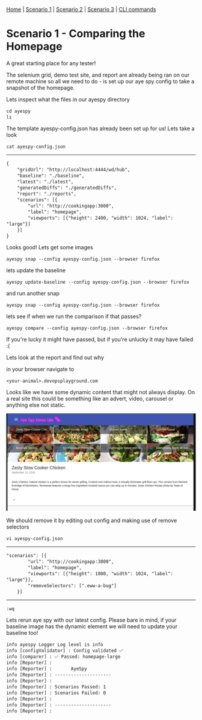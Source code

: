 [Home](README.md) | 
[Scenario 1](docs/scenario1.md) |
[Scenario 2](docs/scenario2.md) |
[Scenario 3](docs/scenario3.md) |
[CLI commands](docs/cli-commands.md) 

# Scenario 1 - Comparing the Homepage

A great starting place for any tester!

The selenium grid, demo test site, and report are already being ran on our remote machine so all we need to do - is set up our aye spy config to take a snapshot of the homepage.

Lets inspect what the files in our ayespy directory

    cd ayespy 
    ls

The template ayespy-config.json has already been set up for us! 
Lets take a look

    cat ayespy-config.json
-------------
    {
        "gridUrl": "http://localhost:4444/wd/hub",
        "baseline": "./baseline",
        "latest": "./latest",
        "generatedDiffs": "./generatedDiffs",
        "report": "./reports",
        "scenarios": [{
            "url": "http://cookingapp:3000",
            "label": "homepage",
            "viewports": [{"height": 2400, "width": 1024, "label": "large"}]
        }]
    }



Looks good! 
Lets get some images 

    ayespy snap --config ayespy-config.json --browser firefox 

lets update the baseline

    ayespy update-baseline --config ayespy-config.json --browser firefox

and run another snap

    ayespy snap --config ayespy-config.json --browser firefox

lets see if when we run the comparison if that passes?

    ayespy compare --config ayespy-config.json --browser firefox


If you're lucky it might have passed, but if you're unlucky it may have failed :(

Lets look at the report and find out why

in your browser navigate to
    
    <your-animal>.devopsplayground.com



Looks like we have some dynamic content that might not always display. On a real site this could be something like an advert, video, carousel or anything else not static.



![](/images/bug-report.png)


We should remove it by editing out config and making use of remove selectors

    vi ayespy-config.json

----------------------
    "scenarios": [{
            "url": "http://cookingapp:3000",
            "label": "homepage",
            "viewports": [{"height": 1000, "width": 1024, "label": "large"}],
            "removeSelectors": [".eww-a-bug"]
        }]

------------
    :wq

Lets rerun aye spy with our latest config. Please bare in mind, if your baseline image has the dynamic element we will need to update your baseline too!

    info ayespy Logger Log level is info
    info [configValidator] : Config validated ✅
    info [comparer] : ✅ Passed: homepage-large
    info [Reporter] :
    info [Reporter] :       AyeSpy
    info [Reporter] : ---------------------
    info [Reporter] :
    info [Reporter] : Scenarios Passed: 1
    info [Reporter] : Scenarios Failed: 0
    info [Reporter] :
    info [Reporter] : ---------------------
    info [Reporter] :


